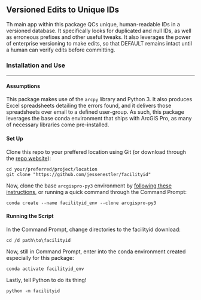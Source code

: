## Versioned Edits to Unique IDs

Th main app within this package QCs unique, human-readable IDs in a versioned database. It specifically looks for duplicated and null IDs, as well as erroneous prefixes and other useful tweaks. It also leverages the power of enterprise versioning to make edits, so that DEFAULT remains intact until a human can verify edits before committing.

### Installation and Use
---

#### Assumptions

This package makes use of the `arcpy` library and Python 3. It also produces Excel spreadsheets detailing the errors found, and it delivers those spreadsheets over email to a defined user-group. As such, this package leverages the base conda environment that ships with ArcGIS Pro, as many of necessary libraries come pre-installed.

#### Set Up

Clone this repo to your preffered location using Git (or download through the [repo website](https://github.com/jessenestler/facilityid)):

```
cd your/preferred/project/location
git clone "https://github.com/jessenestler/facilityid"
```

Now, clone the base `arcgispro-py3` environment by [following these instructions](https://pro.arcgis.com/en/pro-app/arcpy/get-started/what-is-conda.htm), or running a quick command through the Command Prompt:

```
conda create --name facilityid_env --clone arcgispro-py3
```

#### Running the Script

In the Command Prompt, change directories to the facilityid download:

```
cd /d path\to\facilityid
```

Now, still in Command Prompt, enter into the conda environment created especially for this package:

```
conda activate facilityid_env
```

Lastly, tell Python to do its thing!

```
python -m facilityid
```